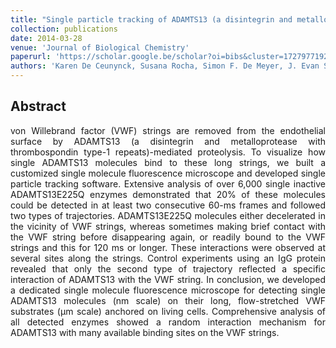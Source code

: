 ```yaml
---
title: "Single particle tracking of ADAMTS13 (a disintegrin and metalloprotease with thrombospondin type-1 repeats) molecules on endothelial von Willebrand factor strings"
collection: publications
date: 2014-03-28
venue: 'Journal of Biological Chemistry'
paperurl: 'https://scholar.google.be/scholar?oi=bibs&cluster=17279771921569505920&btnI=1&hl=en'
authors: 'Karen De Ceunynck, Susana Rocha, Simon F. De Meyer, J. Evan Sadler, Hiroshi Uji-i, Hans Deckmyn, Johan Hofkens, Karen Vanhoorelbeke'
---
```


<h2> Abstract </h2>
<p align= "justify">
von Willebrand factor (VWF) strings are removed from the endothelial surface by ADAMTS13 (a disintegrin and metalloprotease with thrombospondin type-1 repeats)-mediated proteolysis. To visualize how single ADAMTS13 molecules bind to these long strings, we built a customized single molecule fluorescence microscope and developed single particle tracking software. Extensive analysis of over 6,000 single inactive ADAMTS13E225Q enzymes demonstrated that 20% of these molecules could be detected in at least two consecutive 60-ms frames and followed two types of trajectories. ADAMTS13E225Q molecules either decelerated in the vicinity of VWF strings, whereas sometimes making brief contact with the VWF string before disappearing again, or readily bound to the VWF strings and this for 120 ms or longer. These interactions were observed at several sites along the strings. Control experiments using an IgG protein revealed that only the second type of trajectory reflected a specific interaction of ADAMTS13 with the VWF string. In conclusion, we developed a dedicated single molecule fluorescence microscope for detecting single ADAMTS13 molecules (nm scale) on their long, flow-stretched VWF substrates (μm scale) anchored on living cells. Comprehensive analysis of all detected enzymes showed a random interaction mechanism for ADAMTS13 with many available binding sites on the VWF strings.
